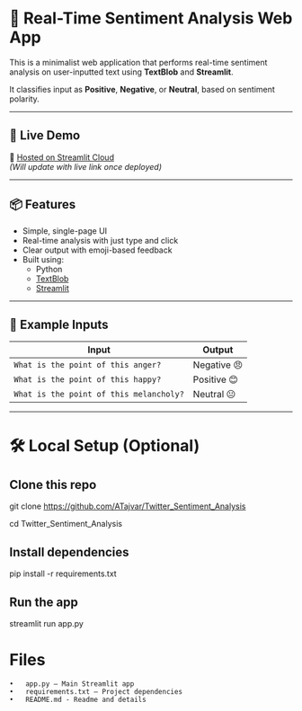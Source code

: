# 🧠 Real-Time Sentiment Analysis Web App

This is a minimalist web application that performs real-time sentiment analysis on user-inputted text using **TextBlob** and **Streamlit**.

It classifies input as **Positive**, **Negative**, or **Neutral**, based on sentiment polarity.

---

## 🚀 Live Demo

🔗 [Hosted on Streamlit Cloud](#)  
_(Will update with live link once deployed)_

---

## 📦 Features

- Simple, single-page UI
- Real-time analysis with just type and click
- Clear output with emoji-based feedback
- Built using:
  - Python
  - [TextBlob](https://textblob.readthedocs.io/en/dev/)
  - [Streamlit](https://streamlit.io)

---

## 🧪 Example Inputs

| Input                               | Output     |
|-------------------------------------|------------|
| `What is the point of this anger?` | Negative 😠 |
| `What is the point of this happy?` | Positive 😊 |
| `What is the point of this melancholy?` | Neutral 😐 |

---

# 🛠️ Local Setup (Optional)


## Clone this repo
git clone https://github.com/ATajvar/Twitter_Sentiment_Analysis

cd Twitter_Sentiment_Analysis

## Install dependencies
pip install -r requirements.txt

## Run the app
streamlit run app.py

# Files
	•	app.py — Main Streamlit app
	•	requirements.txt — Project dependencies
    •	README.md - Readme and details